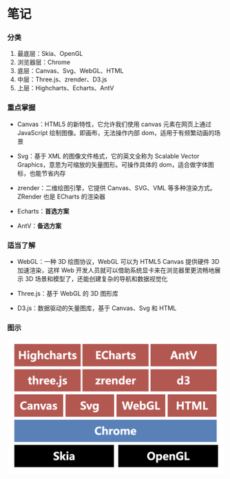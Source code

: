 <!--
 * @Author      : 吴晓斌
 * @CreateData  : 2020-06-06 20:25:37
 * @LastEditTime: 2020-06-07 17:22:14
 * @Description : 数据可视化-笔记
-->

# 笔记

### 分类

1. 最底层：Skia、OpenGL
2. 浏览器层：Chrome
3. 底层：Canvas、Svg、WebGL、HTML
4. 中层：Three.js、zrender、D3.js
5. 上层：Highcharts、Echarts、AntV

### 重点掌握

- Canvas：HTML5 的新特性，它允许我们使用 canvas 元素在网页上通过 JavaScript 绘制图像。即画布，无法操作内部 dom，适用于有频繁动画的场景

- Svg：基于 XML 的图像文件格式，它的英文全称为 Scalable Vector Graphics，意思为可缩放的矢量图形。可操作具体的 dom，适合做字体图标，也能节省内存

- zrender：二维绘图引擎，它提供 Canvas、SVG、VML 等多种渲染方式。ZRender 也是 ECharts 的渲染器

- Echarts：**首选方案**

- AntV：**备选方案**

### 适当了解

- WebGL：一种 3D 绘图协议，WebGL 可以为 HTML5 Canvas 提供硬件 3D 加速渲染，这样 Web 开发人员就可以借助系统显卡来在浏览器里更流畅地展示 3D 场景和模型了，还能创建复杂的导航和数据视觉化

- Three.js：基于 WebGL 的 3D 图形库

- D3.js：数据驱动的矢量图库，基于 Canvas、Svg 和 HTML

### 图示

![数据可视化技术选型](数据可视化技术选型.png)
